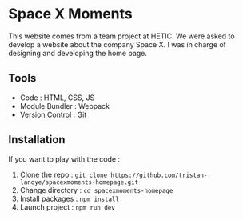 # Space X Moments

This website comes from a team project at HETIC. We were asked to develop a website about the company Space X. I was in charge of designing and developing the home page.

## Tools 

- Code : HTML, CSS, JS
- Module Bundler : Webpack
- Version Control : Git

## Installation 

If you want to play with the code :

1. Clone the repo : `git clone https://github.com/tristan-lanoye/spacexmoments-homepage.git`
2. Change directory : `cd spacexmoments-homepage`
3. Install packages : `npm install`
4. Launch project : `npm run dev`